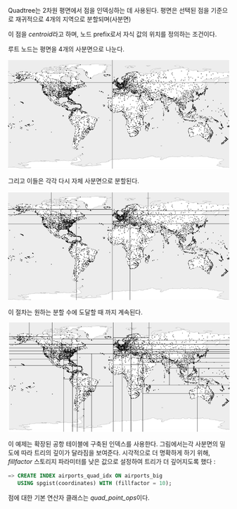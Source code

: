 Quadtree는 2차원 평면에서 점을 인덱싱하는 데 사용된다. 평면은 선택된 점을 기준으로 재귀적으로 4개의 지역으로 분할되며(사분면) 

이 점을 *centroid*라고 하며, 노드 prefix로서 자식 값의 위치를 정의하는 조건이다.

루트 노드는 평면을 4개의 사분면으로 나눈다.

![](_static/CleanShot%20-000109.png)

그리고 이들은 각각 다시 자체 사분면으로 분할된다.

![](_static/CleanShot%20-000110.png)

이 절차는 원하는 분할 수에 도달할 때 까지 계속된다.

![](_static/CleanShot%20-000111.png)

이 예제는 확장된 공항 테이블에 구축된 인덱스를 사용한다. 그림에서는각 사분면의 밀도에 따라 트리의 깊이가 달라짐을 보여준다.
시각적으로 더 명확하게 하기 위해, *fillfactor* 스토리지 파라미터를 낮은 값으로 설정하여 트리가 더 깊어지도록 했다 :

```sql
=> CREATE INDEX airports_quad_idx ON airports_big
   USING spgist(coordinates) WITH (fillfactor = 10);
```

점에 대한 기본 연산자 클래스는 *quad_point_ops*이다.
